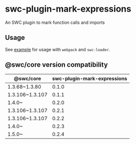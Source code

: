 # swc-plugin-mark-expressions
An SWC plugin to mark function calls and imports

## Usage
See [example](https://github.com/dm33tri/swc-plugin-mark-expressions/tree/master/example) for usage with `webpack` and `swc-loader`.

## @swc/core version compatibility

| @swc/core       | swc-plugin-mark-expressions |
|-----------------|-----------------------------|
| 1.3.68~1.3.80   | 0.1.0                       |
| 1.3.106~1.3.107 | 0.1.1                       |
| 1.4.0~          | 0.2.0                       |
| 1.3.106~1.3.107 | 0.2.1                       |
| 1.3.106~1.3.107 | 0.2.2                       |
| 1.4.0~          | 0.2.3                       |
| 1.5.0~          | 0.2.4                       |